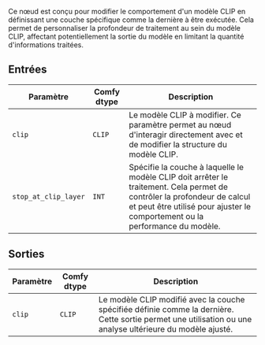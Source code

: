 Ce nœud est conçu pour modifier le comportement d'un modèle CLIP en définissant une couche spécifique comme la dernière à être exécutée. Cela permet de personnaliser la profondeur de traitement au sein du modèle CLIP, affectant potentiellement la sortie du modèle en limitant la quantité d'informations traitées.

## Entrées

| Paramètre            | Comfy dtype | Description |
|---------------------|--------------|-------------|
| `clip`               | `CLIP`      | Le modèle CLIP à modifier. Ce paramètre permet au nœud d'interagir directement avec et de modifier la structure du modèle CLIP. |
| `stop_at_clip_layer` | `INT`       | Spécifie la couche à laquelle le modèle CLIP doit arrêter le traitement. Cela permet de contrôler la profondeur de calcul et peut être utilisé pour ajuster le comportement ou la performance du modèle. |

## Sorties

| Paramètre | Comfy dtype | Description |
|-----------|-------------|-------------|
| `clip`    | `CLIP`      | Le modèle CLIP modifié avec la couche spécifiée définie comme la dernière. Cette sortie permet une utilisation ou une analyse ultérieure du modèle ajusté. |
